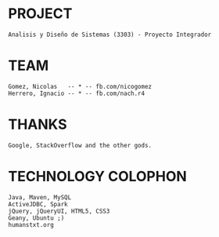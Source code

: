 # PROJECT 
    
    Analisis y Diseño de Sistemas (3303) - Proyecto Integrador

# TEAM

    Gomez, Nicolas   -- * -- fb.com/nicogomez
    Herrero, Ignacio -- * -- fb.com/nach.r4

# THANKS

    Google, StackOverflow and the other gods.
    

# TECHNOLOGY COLOPHON

    Java, Maven, MySQL
    ActiveJDBC, Spark
    jQuery, jQueryUI, HTML5, CSS3
    Geany, Ubuntu ;)
    humanstxt.org

